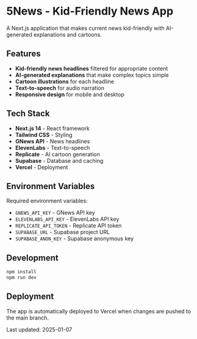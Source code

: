 # 5News - Kid-Friendly News App

A Next.js application that makes current news kid-friendly with AI-generated explanations and cartoons.

## Features

- **Kid-friendly news headlines** filtered for appropriate content
- **AI-generated explanations** that make complex topics simple
- **Cartoon illustrations** for each headline
- **Text-to-speech** for audio narration
- **Responsive design** for mobile and desktop

## Tech Stack

- **Next.js 14** - React framework
- **Tailwind CSS** - Styling
- **GNews API** - News headlines
- **ElevenLabs** - Text-to-speech
- **Replicate** - AI cartoon generation
- **Supabase** - Database and caching
- **Vercel** - Deployment

## Environment Variables

Required environment variables:

- `GNEWS_API_KEY` - GNews API key
- `ELEVENLABS_API_KEY` - ElevenLabs API key
- `REPLICATE_API_TOKEN` - Replicate API token
- `SUPABASE_URL` - Supabase project URL
- `SUPABASE_ANON_KEY` - Supabase anonymous key

## Development

```bash
npm install
npm run dev
```

## Deployment

The app is automatically deployed to Vercel when changes are pushed to the main branch.

Last updated: 2025-01-07
